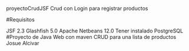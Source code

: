 proyectoCrudJSF
Crud con Login para registrar productos

#Requisitos

JSF 2.3
Glashfish 5.0
Apache Netbeans 12.0
Tener instalado PostgreSQL
#Proyecto de Java Web con maven CRUD para una lista de productos Josue Alcivar
